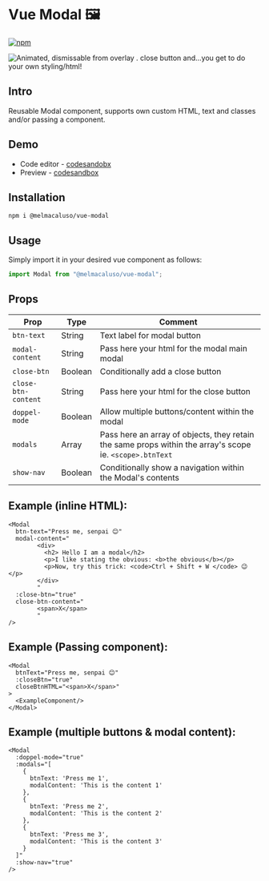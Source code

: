 # Vue Modal 🖼

[![npm](https://img.shields.io/npm/dw/@melmacaluso/vue-modal.svg?label=Downloads)](https://www.npmjs.com/package/@melmacaluso/vue-modal)

![Animated, dismissable from overlay . close button and...you get to do your own styling/html! ](https://media.giphy.com/media/YlJxxw27aslBityNYX/giphy.gif)

## Intro

Reusable Modal component, supports own custom HTML, text and classes and/or passing a component.

## Demo

- Code editor - [codesandobx](https://codesandbox.io/s/k9p4zqlr25)
- Preview - [codesandbox](https://k9p4zqlr25.codesandbox.io/)

## Installation

```shell
npm i @melmacaluso/vue-modal
```

## Usage

Simply import it in your desired vue component as follows:

```javascript
import Modal from "@melmacaluso/vue-modal";
```

## Props

| **Prop**            | **Type** | **Comment**                                                                                              |
| ------------------- | -------- | -------------------------------------------------------------------------------------------------------- |
| `btn-text`          | String   | Text label for modal button                                                                              |
| `modal-content`     | String   | Pass here your html for the modal main modal                                                             |
| `close-btn`         | Boolean  | Conditionally add a close button                                                                         |
| `close-btn-content` | String   | Pass here your html for the close button                                                                 |
| `doppel-mode`       | Boolean  | Allow multiple buttons/content within the modal                                                          |
| `modals`            | Array    | Pass here an array of objects, they retain the same props within the array's scope ie. `<scope>.btnText` |
| `show-nav`          | Boolean  | Conditionally show a navigation within the Modal's contents                                              |

## Example (inline HTML):

```vue
<Modal
  btn-text="Press me, senpai 😊"
  modal-content="
        <div>
          <h2> Hello I am a modal</h2>
          <p>I like stating the obvious: <b>the obvious</b></p>
          <p>Now, try this trick: <code>Ctrl + Shift + W </code> 😉</p>
        </div>
        "
  :close-btn="true"
  close-btn-content="
        <span>X</span>
        "
/>
```

## Example (Passing component):

```vue
<Modal
  btnText="Press me, senpai 😊"
  :closeBtn="true"
  closeBtnHTML="<span>X</span>"
>
  <ExampleComponent/>
</Modal>
```

## Example (multiple buttons & modal content):

```vue
<Modal
  :doppel-mode="true"
  :modals="[
    {
      btnText: 'Press me 1',
      modalContent: 'This is the content 1'
    },
    {
      btnText: 'Press me 2',
      modalContent: 'This is the content 2'
    },
    {
      btnText: 'Press me 3',
      modalContent: 'This is the content 3'
    }
  ]"
  :show-nav="true"
/>
```
